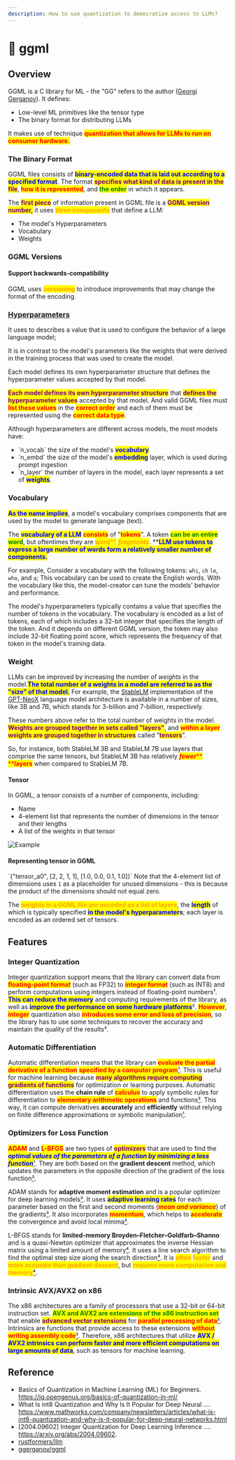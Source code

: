 ```yaml
---
description: How to use quantization to democratize access to LLMs?
---
```


# 🍉 ggml

## Overview

GGML is a C library for ML - the "GG" refers to the author ([Georgi Gerganov](https://ggerganov.com/)). It defines:

* Low-level ML primitives like the tensor type
* The binary format for distributing LLMs

It makes use of technique <mark style="color:red;">**quantization that allows for LLMs to run on consumer hardware.**</mark>

### The Binary Format

GGML files consists of <mark style="color:blue;">**binary-encoded data that is laid out according to a specified format**</mark>. The format <mark style="color:purple;">**specifies what kind of data is present in the file**</mark>, <mark style="color:red;">**how it is represented**</mark>, and <mark style="color:green;">**the order**</mark> in which it appears.

The <mark style="color:purple;">**first piece**</mark> of information present in GGML file is a <mark style="color:purple;">**GGML version number,**</mark> it uses <mark style="color:orange;">**three components**</mark> that define a LLM:

* The model's Hyperparameters
* Vocabulary
* Weights

### GGML Versions

#### Support backwards-compatibility

GGML uses <mark style="color:orange;">**versioning**</mark> to introduce improvements that may change the format of the encoding.

### [Hyperparameters](https://en.wikipedia.org/wiki/Hyperparameter\_\(machine\_learning\))

It uses to describes a value that is used to configure the behavior of a large language model;

It is in contrast to the model's parameters like the weights that were derived in the training process that was used to create the model.

Each model defines its own hyperparameter structure that defines the hyperparameter values accepted by that model.

<mark style="color:purple;">**Each model defines its own hyperparameter structure**</mark> that <mark style="color:purple;">**defines the hyperparameter values**</mark> accepted by that model. And valid GGML files must <mark style="color:red;">**list these values**</mark> in the <mark style="color:red;">**correct order**</mark> and each of them must be represented using the <mark style="color:red;">**correct data type**</mark>.

Although hyperparameters are different across models, the most models have:

* \`n\_vocab\` the size of the model's <mark style="color:blue;">**vocabulary**</mark>
* \`n\_embd\` the size of the model's <mark style="color:blue;">**embedding**</mark> layer, which is used during prompt ingestion
* \`n\_layer\` the number of layers in the model, each layer represents a set of <mark style="color:blue;">**weights**</mark>.

### Vocabulary

<mark style="color:blue;">**As the name implies**</mark>, a model's vocabulary comprises components that are used by the model to generate language (text).

The <mark style="color:blue;">**vocabulary of a LLM**</mark> <mark style="color:red;">**consists**</mark> of "<mark style="color:red;">**tokens**</mark>". A token <mark style="color:green;">**can be an entire word**</mark>, but oftentimes they are <mark style="color:orange;">**word**</mark><mark style="color:orange;">\*\*</mark> <mark style="color:orange;"></mark>_<mark style="color:orange;">**fragments**</mark>_. \*\*<mark style="color:blue;">**LLM use tokens to express a large number of words form a relatively smaller number of components.**</mark>

For example, Consider a vocabulary with the following tokens: `whi`, `ch` `le`, `who`, and `a`; This vocabulary can be used to create the English words. With the vocabulary like this, the model-creator can tune the models' behavior and performance.

The model's hyperparameters typically contains a value that specifies the number of tokens in the vocabulary. The vocabulary is encoded as a list of tokens, each of which includes a 32-bit integer that specifies the length of the token. And it depends on different GGML version, the token may also include 32-bit floating point score, which represents the frequency of that token in the model's training data.

### Weight

LLMs can be improved by increasing the number of _weights_ in the model.<mark style="color:blue;">**The total number of a weights in a model are referred to as the "size" of that model.**</mark> For example, the [StableLM](https://github.com/Stability-AI/StableLM) implementation of the [GPT-NeoX](https://github.com/EleutherAI/gpt-neox) language model architecture is available in a number of sizes, like 3B and 7B, which stands for 3-billion and 7-billion, respectively.

These numbers above refer to the total number of weights in the model. <mark style="color:purple;">**Weights are grouped together in sets called "layers"**</mark>, and <mark style="color:red;">**within a layer**</mark> <mark style="color:purple;">**weights are grouped together in structures**</mark> called "<mark style="color:purple;">**tensors**</mark>".

So, for instance, both StableLM 3B and StableLM 7B use layers that comprise the same tensors, but StableLM 3B has relatively _<mark style="color:red;">**fewer**</mark>_<mark style="color:red;">\*\* \*\*</mark><mark style="color:red;">**layers**</mark> when compared to StableLM 7B.

#### Tensor

In GGML, a tensor consists of a number of components, including:

* Name
* 4-element list that represents the number of dimensions in the tensor and their lengths
* A list of the weights in that tensor

<img src="../../.gitbook/assets/file.excalidraw.svg" alt="Example" class="gitbook-drawing">

#### Representing tensor in GGML

\`{"tensor\_a0", \[2, 2, 1, 1], \[1.0, 0.0, 0.1, 1.0]}\` Note that the 4-element list of dimensions uses `1` as a placeholder for unused dimensions - this is because the product of the dimensions should not equal zero.

The <mark style="color:orange;">**weights in a GGML file are encoded as a list of layers**</mark>, the <mark style="color:blue;">**length**</mark> of which is typically specified <mark style="color:blue;">**in the model's hyperparameter**</mark>**s**; each layer is encoded as an ordered set of tensors.

## Features

### Integer Quantization

Integer quantization support means that the library can convert data from <mark style="color:red;">**floating-point format**</mark> (such as FP32) to <mark style="color:red;">**integer format**</mark> (such as INT8) and perform computations using integers instead of floating-point numbers¹. <mark style="color:blue;">**This can reduce the memory**</mark> and computing requirements of the library, as well as <mark style="color:blue;">**improve the performance on some hardware platforms**</mark>². <mark style="color:red;">**However**</mark>, <mark style="color:red;">**integer**</mark> quantization also <mark style="color:red;">**introduces some error and loss of precision**</mark>, so the library has to use some techniques to recover the accuracy and maintain the quality of the results³.

### Automatic Differentiation

Automatic differentiation means that the library can <mark style="color:red;">**evaluate the partial derivative of a function**</mark> <mark style="color:red;">**specified by a computer program**</mark>[¹](https://en.wikipedia.org/wiki/Automatic\_differentiation). This is useful for machine learning because <mark style="color:purple;">**many algorithms require computing gradients of functions**</mark> for optimization or learning purposes. Automatic differentiation uses the **chain rule** of <mark style="color:red;">**calculus**</mark> to apply symbolic rules for differentiation to <mark style="color:red;">**elementary arithmetic operations**</mark> and functions[²](https://www.mathworks.com/help/deeplearning/ug/deep-learning-with-automatic-differentiation-in-matlab.html). This way, it can compute derivatives **accurately** and **efficiently** without relying on finite difference approximations or symbolic manipulation[¹](https://en.wikipedia.org/wiki/Automatic\_differentiation).

### Optimizers for Loss Function

<mark style="color:red;">**ADAM**</mark> and <mark style="color:red;">**L-BFGS**</mark> are two types of <mark style="color:purple;">**optimizers**</mark> that are used to find the _<mark style="color:blue;">**optimal values of the parameters of a function by minimizing a loss function**</mark>_[¹](https://www.researchgate.net/figure/A-comparison-of-the-performance-of-the-Adam-optimizer-an-algorithm-for-first-order\_fig3\_360640362). They are both based on the **gradient descent** method, which updates the parameters in the opposite direction of the gradient of the loss function[²](https://stats.stackexchange.com/questions/315626/the-reason-of-superiority-of-limited-memory-bfgs-over-adam-solver).

ADAM stands for **adaptive moment estimation** and is a popular optimizer for deep learning models[²](https://stats.stackexchange.com/questions/315626/the-reason-of-superiority-of-limited-memory-bfgs-over-adam-solver). It uses <mark style="color:blue;">**adaptive learning rates**</mark> for each parameter based on the first and second moments (_<mark style="color:red;">**mean and variance**</mark>_) of the gradients[³](https://en.wikipedia.org/wiki/Limited-memory\_BFGS). It also incorporates <mark style="color:red;">**momentum**</mark>, which helps to <mark style="color:red;">**accelerate**</mark> the convergence and avoid local minima[³](https://en.wikipedia.org/wiki/Limited-memory\_BFGS).

L-BFGS stands for **limited-memory Broyden–Fletcher–Goldfarb–Shanno** and is a quasi-Newton optimizer that approximates the inverse Hessian matrix using a limited amount of memory[⁴](https://www.researchgate.net/publication/322652684\_Seismic\_Full-Waveform\_Inversion\_Using\_Deep\_Learning\_Tools\_and\_Techniques). It uses a line search algorithm to find the optimal step size along the search direction[⁴](https://www.researchgate.net/publication/322652684\_Seismic\_Full-Waveform\_Inversion\_Using\_Deep\_Learning\_Tools\_and\_Techniques). It is <mark style="color:orange;">**often**</mark> <mark style="color:orange;">**faster**</mark> and <mark style="color:orange;">**more accurate than gradient descent**</mark>, but <mark style="color:orange;">**requires more computation and memory**</mark>[⁴](https://www.researchgate.net/publication/322652684\_Seismic\_Full-Waveform\_Inversion\_Using\_Deep\_Learning\_Tools\_and\_Techniques).

### Intrinsic AVX/AVX2 on x86

The x86 architectures are a family of processors that use a 32-bit or 64-bit instruction set. <mark style="color:green;">**AVX and AVX2 are extensions of the x86 instruction set**</mark> that enable <mark style="color:purple;">**advanced vector extensions**</mark> for <mark style="color:red;">**parallel processing of data**</mark>[²](https://www.intel.com/content/www/us/en/docs/cpp-compiler/developer-guide-reference/2021-8/intrinsics-for-avx2.html). Intrinsics are functions that provide access to these extensions <mark style="color:red;">**without writing assembly code**</mark>[²](https://www.intel.com/content/www/us/en/docs/cpp-compiler/developer-guide-reference/2021-8/intrinsics-for-avx2.html). Therefore, x86 architectures that utilize <mark style="color:blue;">**AVX / AVX2 intrinsics can perform faster and more efficient computations on large amounts of data**</mark>, such as tensors for machine learning.

## Reference

* Basics of Quantization in Machine Learning (ML) for Beginners. https://iq.opengenus.org/basics-of-quantization-in-ml/
* What Is int8 Quantization and Why Is It Popular for Deep Neural .... https://www.mathworks.com/company/newsletters/articles/what-is-int8-quantization-and-why-is-it-popular-for-deep-neural-networks.html
* \[2004.09602] Integer Quantization for Deep Learning Inference .... https://arxiv.org/abs/2004.09602.
* [rustformers/llm](https://github.com/rustformers/llm)
* [ggerganov/ggml](https://github.com/ggerganov/ggml)
